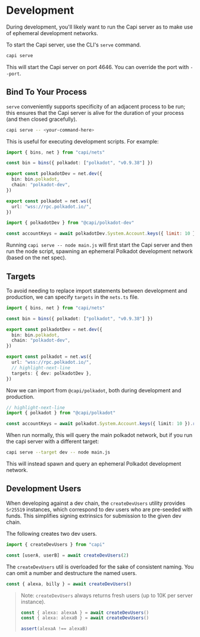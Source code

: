 # Development

During development, you'll likely want to run the Capi server as to make use of
ephemeral development networks.

To start the Capi server, use the CLI's `serve` command.

```sh
capi serve
```

This will start the Capi server on port 4646. You can override the port with
`--port`.

## Bind To Your Process

`serve` conveniently supports specificity of an adjacent process to be run; this
ensures that the Capi server is alive for the duration of your process (and then
closed gracefully).

```sh
capi serve -- <your-command-here>
```

This is useful for executing development scripts. For example:

```ts title="nets.ts"
import { bins, net } from "capi/nets"

const bin = bins({ polkadot: ["polkadot", "v0.9.38"] })

export const polkadotDev = net.dev({
  bin: bin.polkadot,
  chain: "polkadot-dev",
})

export const polkadot = net.ws({
  url: "wss://rpc.polkadot.io/",
})
```

```js title="main.js"
import { polkadotDev } from "@capi/polkadot-dev"

const accountKeys = await polkadotDev.System.Account.keys({ limit: 10 }).run()
```

Running `capi serve -- node main.js` will first start the Capi server and then
run the node script, spawning an ephemeral Polkadot development network (based
on the net spec).

## Targets

To avoid needing to replace import statements between development and
production, we can specify `targets` in the `nets.ts` file.

```ts title="nets.ts"
import { bins, net } from "capi/nets"

const bin = bins({ polkadot: ["polkadot", "v0.9.38"] })

export const polkadotDev = net.dev({
  bin: bin.polkadot,
  chain: "polkadot-dev",
})

export const polkadot = net.ws({
  url: "wss://rpc.polkadot.io/",
  // highlight-next-line
  targets: { dev: polkadotDev },
})
```

Now we can import from `@capi/polkadot`, both during development and production.

```ts title="main.js"
// highlight-next-line
import { polkadot } from "@capi/polkadot"

const accountKeys = await polkadot.System.Account.keys({ limit: 10 }).run()
```

When run normally, this will query the main polkadot network, but if you run the
capi server with a different target:

```sh
capi serve --target dev -- node main.js
```

This will instead spawn and query an ephemeral Polkadot development network.

## Development Users

When developing against a dev chain, the `createDevUsers` utility provides
`Sr25519` instances, which correspond to dev users who are pre-seeded with
funds. This simplifies signing extrinsics for submission to the given dev chain.

The following creates two dev users.

```ts
import { createDevUsers } from "capi"

const [userA, userB] = await createDevUsers(2)
```

The `createDevUsers` util is overloaded for the sake of consistent naming. You
can omit a number and destructure the named users.

```ts
const { alexa, billy } = await createDevUsers()
```

> Note: `createDevUsers` always returns fresh users (up to 10K per server
> instance).
>
> ```ts
> const { alexa: alexaA } = await createDevUsers()
> const { alexa: alexaB } = await createDevUsers()
>
> assert(alexaA !== alexaB)
> ```
